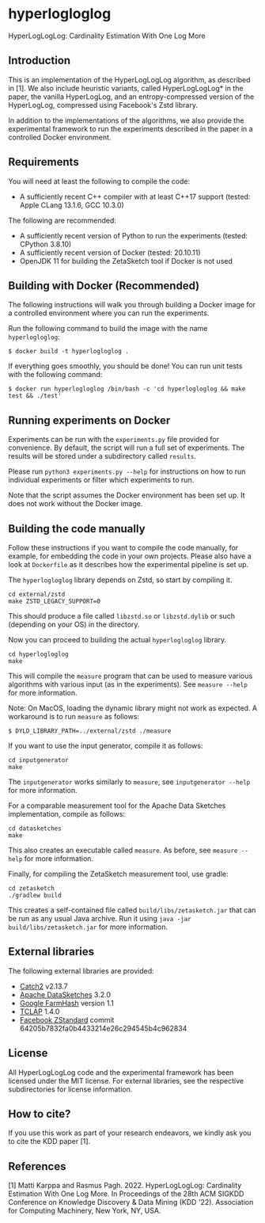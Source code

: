 # hyperlogloglog
HyperLogLogLog: Cardinality Estimation With One Log More

## Introduction

This is an implementation of the HyperLogLogLog algorithm, as
described in [1]. We also include heuristic variants, called
HyperLogLogLog* in the paper, the vanilla HyperLogLog, and an
entropy-compressed version of the HyperLogLog, compressed using
Facebook's Zstd library.

In addition to the implementations of the algorithms, we also provide
the experimental framework to run the experiments described in the
paper in a controlled Docker environment.

## Requirements

You will need at least the following to compile the code:
* A sufficiently recent C++ compiler with at least C++17 support
(tested: Apple CLang 13.1.6, GCC 10.3.0)

The following are recommended:
* A sufficiently recent version of Python to run the experiments
  (tested: CPython 3.8.10)
* A sufficiently recent version of Docker (tested: 20.10.11)
* OpenJDK 11 for building the ZetaSketch tool if Docker is not used 

## Building with Docker (Recommended)
The following instructions will walk you through building a Docker
image for a controlled environment where you can run the experiments.

Run the following command to build the image with the name `hyperlogloglog`:
```
$ docker build -t hyperlogloglog .
```

If everything goes smoothly, you should be done! You can run unit
tests with the following command:
```
$ docker run hyperlogloglog /bin/bash -c 'cd hyperlogloglog && make test && ./test'
```

## Running experiments on Docker

Experiments can be run with the `experiments.py` file provided for
convenience. By default, the script will run a full set of
experiments. The results will be stored under a subdirectory called
`results`.

Please run `python3 experiments.py --help` for instructions on how to
run individual experiments or filter which experiments to run.

Note that the script assumes the Docker environment has been set
up. It does not work without the Docker image.

## Building the code manually

Follow these instructions if you want to compile the code manually,
for example, for embedding the code in your own projects. Please also have
a look at `Dockerfile` as it describes how the experimental pipeline
is set up. 

The `hyperlogloglog` library depends on Zstd, so start by compiling
it.
```
cd external/zstd
make ZSTD_LEGACY_SUPPORT=0
```
This should produce a file called `libzstd.so` or `libzstd.dylib` or
such (depending on your OS) in the directory.

Now you can proceed to building the actual `hyperlogloglog` library.
```
cd hyperlogloglog
make
```
This will compile the `measure` program that can be used to measure
various algorithms with various input (as in the experiments). See
`measure --help` for more information.

Note: On MacOS, loading the dynamic library might not work as
expected. A workaround is to run `measure` as follows:
```
$ DYLD_LIBRARY_PATH=../external/zstd ./measure
```

If you want to use the input generator, compile it as follows:
```
cd inputgenerator
make
```
The `inputgenerator` works similarly to `measure`, see `inputgenerator
--help` for more information.

For a comparable measurement tool for the Apache Data Sketches
implementation, compile as follows:
```
cd datasketches
make
```
This also creates an executable called `measure`. As before, see
`measure --help` for more information.

Finally, for compiling the ZetaSketch measurement tool, use gradle:
```
cd zetasketch
./gradlew build
```
This creates a self-contained file called `build/libs/zetasketch.jar`
that can be run as any usual Java archive. Run it using `java -jar
build/libs/zetasketch.jar` for more information.

## External libraries
The following external libraries are provided:
* [Catch2](https://github.com/catchorg/Catch2) v2.13.7
* [Apache DataSketches](https://datasketches.apache.org/) 3.2.0
* [Google FarmHash](https://github.com/google/farmhash) version 1.1
* [TCLAP](http://tclap.sourceforge.net/) 1.4.0
* [Facebook ZStandard](https://github.com/facebook/zstd) commit 64205b7832fa0b4433214e26c294545b4c962834

## License
All HyperLogLogLog code and the experimental framework has been
licensed under the MIT license. For external libraries, see the
respective subdirectories for license information.

## How to cite?
If you use this work as part of your research endeavors, we kindly ask
you to cite the KDD paper [1].

## References
[1] Matti Karppa and Rasmus Pagh. 2022. HyperLogLogLog:
Cardinality Estimation With One Log More. In Proceedings of the 28th
ACM SIGKDD Conference on Knowledge Discovery & Data Mining (KDD '22).
Association for Computing Machinery, New York, NY, USA.
